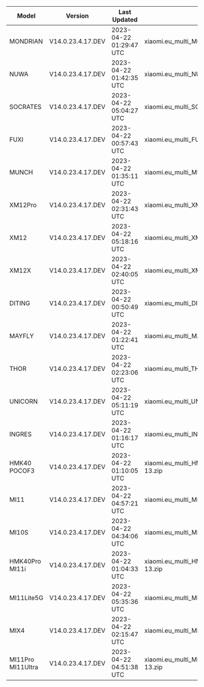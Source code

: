 | Model | Version | Last Updated | File Name | Size | Download Link |
| ---- | ---- | ---- | ---- | ---- | ---- |
| MONDRIAN | V14.0.23.4.17.DEV | 2023-04-22 01:29:47 UTC | xiaomi.eu_multi_MONDRIAN_V14.0.23.4.17.DEV_v14-13.zip | 5.2 GB | [SourceForge](https://sourceforge.net/projects/xiaomi-eu-multilang-miui-roms/files/xiaomi.eu/MIUI-WEEKLY-RELEASES/V14.0.23.4.17.DEV/xiaomi.eu_multi_MONDRIAN_V14.0.23.4.17.DEV_v14-13.zip/download) |
| NUWA | V14.0.23.4.17.DEV | 2023-04-22 01:42:35 UTC | xiaomi.eu_multi_NUWA_V14.0.23.4.17.DEV_v14-13.zip | 5.9 GB | [SourceForge](https://sourceforge.net/projects/xiaomi-eu-multilang-miui-roms/files/xiaomi.eu/MIUI-WEEKLY-RELEASES/V14.0.23.4.17.DEV/xiaomi.eu_multi_NUWA_V14.0.23.4.17.DEV_v14-13.zip/download) |
| SOCRATES | V14.0.23.4.17.DEV | 2023-04-22 05:04:27 UTC | xiaomi.eu_multi_SOCRATES_V14.0.23.4.17.DEV_v14-13.zip | 5.8 GB | [SourceForge](https://sourceforge.net/projects/xiaomi-eu-multilang-miui-roms/files/xiaomi.eu/MIUI-WEEKLY-RELEASES/V14.0.23.4.17.DEV/xiaomi.eu_multi_SOCRATES_V14.0.23.4.17.DEV_v14-13.zip/download) |
| FUXI | V14.0.23.4.17.DEV | 2023-04-22 00:57:43 UTC | xiaomi.eu_multi_FUXI_V14.0.23.4.17.DEV_v14-13.zip | 5.9 GB | [SourceForge](https://sourceforge.net/projects/xiaomi-eu-multilang-miui-roms/files/xiaomi.eu/MIUI-WEEKLY-RELEASES/V14.0.23.4.17.DEV/xiaomi.eu_multi_FUXI_V14.0.23.4.17.DEV_v14-13.zip/download) |
| MUNCH | V14.0.23.4.17.DEV | 2023-04-22 01:35:11 UTC | xiaomi.eu_multi_MUNCH_V14.0.23.4.17.DEV_v14-13.zip | 4.4 GB | [SourceForge](https://sourceforge.net/projects/xiaomi-eu-multilang-miui-roms/files/xiaomi.eu/MIUI-WEEKLY-RELEASES/V14.0.23.4.17.DEV/xiaomi.eu_multi_MUNCH_V14.0.23.4.17.DEV_v14-13.zip/download) |
| XM12Pro | V14.0.23.4.17.DEV | 2023-04-22 02:31:43 UTC | xiaomi.eu_multi_XM12Pro_V14.0.23.4.17.DEV_v14-13.zip | 5.1 GB | [SourceForge](https://sourceforge.net/projects/xiaomi-eu-multilang-miui-roms/files/xiaomi.eu/MIUI-WEEKLY-RELEASES/V14.0.23.4.17.DEV/xiaomi.eu_multi_XM12Pro_V14.0.23.4.17.DEV_v14-13.zip/download) |
| XM12 | V14.0.23.4.17.DEV | 2023-04-22 05:18:16 UTC | xiaomi.eu_multi_XM12_V14.0.23.4.17.DEV_v14-13.zip | 5.1 GB | [SourceForge](https://sourceforge.net/projects/xiaomi-eu-multilang-miui-roms/files/xiaomi.eu/MIUI-WEEKLY-RELEASES/V14.0.23.4.17.DEV/xiaomi.eu_multi_XM12_V14.0.23.4.17.DEV_v14-13.zip/download) |
| XM12X | V14.0.23.4.17.DEV | 2023-04-22 02:40:05 UTC | xiaomi.eu_multi_XM12X_V14.0.23.4.17.DEV_v14-13.zip | 4.4 GB | [SourceForge](https://sourceforge.net/projects/xiaomi-eu-multilang-miui-roms/files/xiaomi.eu/MIUI-WEEKLY-RELEASES/V14.0.23.4.17.DEV/xiaomi.eu_multi_XM12X_V14.0.23.4.17.DEV_v14-13.zip/download) |
| DITING | V14.0.23.4.17.DEV | 2023-04-22 00:50:49 UTC | xiaomi.eu_multi_DITING_V14.0.23.4.17.DEV_v14-13.zip | 5.2 GB | [SourceForge](https://sourceforge.net/projects/xiaomi-eu-multilang-miui-roms/files/xiaomi.eu/MIUI-WEEKLY-RELEASES/V14.0.23.4.17.DEV/xiaomi.eu_multi_DITING_V14.0.23.4.17.DEV_v14-13.zip/download) |
| MAYFLY | V14.0.23.4.17.DEV | 2023-04-22 01:22:41 UTC | xiaomi.eu_multi_MAYFLY_V14.0.23.4.17.DEV_v14-13.zip | 5.2 GB | [SourceForge](https://sourceforge.net/projects/xiaomi-eu-multilang-miui-roms/files/xiaomi.eu/MIUI-WEEKLY-RELEASES/V14.0.23.4.17.DEV/xiaomi.eu_multi_MAYFLY_V14.0.23.4.17.DEV_v14-13.zip/download) |
| THOR | V14.0.23.4.17.DEV | 2023-04-22 02:23:06 UTC | xiaomi.eu_multi_THOR_V14.0.23.4.17.DEV_v14-13.zip | 5.4 GB | [SourceForge](https://sourceforge.net/projects/xiaomi-eu-multilang-miui-roms/files/xiaomi.eu/MIUI-WEEKLY-RELEASES/V14.0.23.4.17.DEV/xiaomi.eu_multi_THOR_V14.0.23.4.17.DEV_v14-13.zip/download) |
| UNICORN | V14.0.23.4.17.DEV | 2023-04-22 05:11:19 UTC | xiaomi.eu_multi_UNICORN_V14.0.23.4.17.DEV_v14-13.zip | 5.3 GB | [SourceForge](https://sourceforge.net/projects/xiaomi-eu-multilang-miui-roms/files/xiaomi.eu/MIUI-WEEKLY-RELEASES/V14.0.23.4.17.DEV/xiaomi.eu_multi_UNICORN_V14.0.23.4.17.DEV_v14-13.zip/download) |
| INGRES | V14.0.23.4.17.DEV | 2023-04-22 01:16:17 UTC | xiaomi.eu_multi_INGRES_V14.0.23.4.17.DEV_v14-13.zip | 5.1 GB | [SourceForge](https://sourceforge.net/projects/xiaomi-eu-multilang-miui-roms/files/xiaomi.eu/MIUI-WEEKLY-RELEASES/V14.0.23.4.17.DEV/xiaomi.eu_multi_INGRES_V14.0.23.4.17.DEV_v14-13.zip/download) |
| HMK40 POCOF3 | V14.0.23.4.17.DEV | 2023-04-22 01:10:05 UTC | xiaomi.eu_multi_HMK40_POCOF3_V14.0.23.4.17.DEV_v14-13.zip | 4.3 GB | [SourceForge](https://sourceforge.net/projects/xiaomi-eu-multilang-miui-roms/files/xiaomi.eu/MIUI-WEEKLY-RELEASES/V14.0.23.4.17.DEV/xiaomi.eu_multi_HMK40_POCOF3_V14.0.23.4.17.DEV_v14-13.zip/download) |
| MI11 | V14.0.23.4.17.DEV | 2023-04-22 04:57:21 UTC | xiaomi.eu_multi_MI11_V14.0.23.4.17.DEV_v14-13.zip | 4.9 GB | [SourceForge](https://sourceforge.net/projects/xiaomi-eu-multilang-miui-roms/files/xiaomi.eu/MIUI-WEEKLY-RELEASES/V14.0.23.4.17.DEV/xiaomi.eu_multi_MI11_V14.0.23.4.17.DEV_v14-13.zip/download) |
| MI10S | V14.0.23.4.17.DEV | 2023-04-22 04:34:06 UTC | xiaomi.eu_multi_MI10S_V14.0.23.4.17.DEV_v14-13.zip | 4.4 GB | [SourceForge](https://sourceforge.net/projects/xiaomi-eu-multilang-miui-roms/files/xiaomi.eu/MIUI-WEEKLY-RELEASES/V14.0.23.4.17.DEV/xiaomi.eu_multi_MI10S_V14.0.23.4.17.DEV_v14-13.zip/download) |
| HMK40Pro MI11i | V14.0.23.4.17.DEV | 2023-04-22 01:04:33 UTC | xiaomi.eu_multi_HMK40Pro_MI11i_V14.0.23.4.17.DEV_v14-13.zip | 4.8 GB | [SourceForge](https://sourceforge.net/projects/xiaomi-eu-multilang-miui-roms/files/xiaomi.eu/MIUI-WEEKLY-RELEASES/V14.0.23.4.17.DEV/xiaomi.eu_multi_HMK40Pro_MI11i_V14.0.23.4.17.DEV_v14-13.zip/download) |
| MI11Lite5G | V14.0.23.4.17.DEV | 2023-04-22 05:35:36 UTC | xiaomi.eu_multi_MI11Lite5G_V14.0.23.4.17.DEV_v14-13.zip | 4.8 GB | [SourceForge](https://sourceforge.net/projects/xiaomi-eu-multilang-miui-roms/files/xiaomi.eu/MIUI-WEEKLY-RELEASES/V14.0.23.4.17.DEV/xiaomi.eu_multi_MI11Lite5G_V14.0.23.4.17.DEV_v14-13.zip/download) |
| MIX4 | V14.0.23.4.17.DEV | 2023-04-22 02:15:47 UTC | xiaomi.eu_multi_MIX4_V14.0.23.4.17.DEV_v14-13.zip | 5.1 GB | [SourceForge](https://sourceforge.net/projects/xiaomi-eu-multilang-miui-roms/files/xiaomi.eu/MIUI-WEEKLY-RELEASES/V14.0.23.4.17.DEV/xiaomi.eu_multi_MIX4_V14.0.23.4.17.DEV_v14-13.zip/download) |
| MI11Pro MI11Ultra | V14.0.23.4.17.DEV | 2023-04-22 04:51:38 UTC | xiaomi.eu_multi_MI11Pro_MI11Ultra_V14.0.23.4.17.DEV_v14-13.zip | 5.0 GB | [SourceForge](https://sourceforge.net/projects/xiaomi-eu-multilang-miui-roms/files/xiaomi.eu/MIUI-WEEKLY-RELEASES/V14.0.23.4.17.DEV/xiaomi.eu_multi_MI11Pro_MI11Ultra_V14.0.23.4.17.DEV_v14-13.zip/download) |
